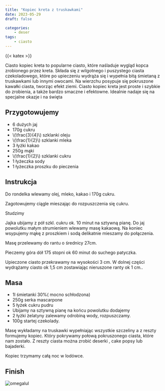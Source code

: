 ```yaml
---
title: "Kopiec kreta z truskawkami"
date: 2023-05-29
draft: false

categories:
    - deser
tags:
    - ciasto
---
```

{{< katex >}}

Ciasto kopiec kreta to popularne ciasto, które naśladuje wygląd kopca
zrobionego przez kreta. Składa się z wilgotnego i puszystego ciasta
czekoladowego, które po upieczeniu wydrąża się i wypełnia bitą śmietaną z
truskawkami lub innymi owocami. Na wierzchu posypuje się pokruszone kawałki
ciasta, tworząc efekt ziemi. Ciasto kopiec kreta jest proste i szybkie do
zrobienia, a także bardzo smaczne i efektowne. Idealnie nadaje się na specjalne
okazje i na święta

## Przygotowujemy

* 6 dużych jaj
* 170g cukru
* \\(\frac{3}{4}\\) szklanki oleju
* \\(\frac{1}{2}\\) szklanki mleka
* 3 łyżki kakao
* 250g mąki
* \\(\frac{1}{2}\\) szklanki cukru
* 1 łyżeczka sody
* 1 łyżeczka proszku do pieczenia

## Instrukcja

Do rondelka wlewamy olej, mleko, kakao i 170g cukru.

Zagotowujemy ciągle mieszając do rozpuszczenia się cukru.

Studzimy

Jajka ubijamy z pół szkl. cukru ok. 10 minut na sztywną pianę. Do jaj powolutku
małym strumieniem wlewamy masę kakaową. Na koniec wsypujemy mąkę z proszkiem i
sodą delikatnie mieszamy do połączenia.

Masę przelewamy do rantu o średnicy 27cm.

Pieczemy góra dół 175 stopni ok 60 minut do suchego patyczka.

Upieczone ciasto przekrawamy na wysokości 3 cm.
W dolnej części wydrążamy ciasto ok 1,5 cm zostawiając nieruszone ranty ok 1 cm..

## Masa

* 1l śmietanki 30%( mocno schłodzona)
* 250g serka mascarpone
* 5 łyżek cukru pudru
* Ubijamy na sztywną pianę na końcu powolutku dodajemy
* 2 łyżki żelatyny zalewamy odrobiną wody, rozpuszczamy.
* 100g startej czekolady.

Masę wykładamy na truskawki wypełniając wszystkie szczeliny a z reszty
formujemy kopiec. Który pokrywamy połową pokruszonego ciasta, które nam
zostało. Z reszty ciasta można zrobić deserki , cake popsy lub bajaderki.

Kopiec trzymamy całą noc w lodówce.

## Finish

![omegalul](http://i2.wp.com/www.wonderslist.com/wp-content/uploads/2012/08/Moto.jpg)
